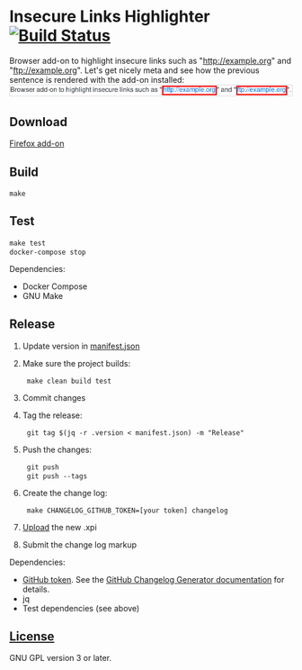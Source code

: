 # Insecure Links Highlighter [![Build Status](https://travis-ci.org/l0b0/insecure-links-highlighter.svg?branch=master)](https://travis-ci.org/l0b0/insecure-links-highlighter)

Browser add-on to highlight insecure links such as "http://example.org" and "ftp://example.org". Let's get nicely meta and see how the previous sentence is rendered with the add-on installed: ![Screenshot of above sentence](screenshots/README.png "Screenshot of above sentence")

## Download

[Firefox add-on](https://addons.mozilla.org/en-US/firefox/addon/insecure-links-highlighter/?src=userprofile)

## Build

    make

## Test

    make test
    docker-compose stop

Dependencies:

- Docker Compose
- GNU Make

## Release

1. Update version in [manifest.json](manifest.json)
1. Make sure the project builds:

        make clean build test
1. Commit changes
1. Tag the release:

        git tag $(jq -r .version < manifest.json) -m "Release"
1. Push the changes:

        git push
        git push --tags
1. Create the change log:

        make CHANGELOG_GITHUB_TOKEN=[your token] changelog
1. [Upload](https://addons.mozilla.org/en-US/developers/addon/insecure-links-highlighter/versions/submit/) the new .xpi
1. Submit the change log markup

Dependencies:

- [GitHub token](https://github.com/settings/tokens/new). See the [GitHub Changelog Generator documentation](https://github.com/skywinder/github-changelog-generator#github-token) for details.
- jq
- Test dependencies (see above)

## [License](LICENSE)

GNU GPL version 3 or later.
